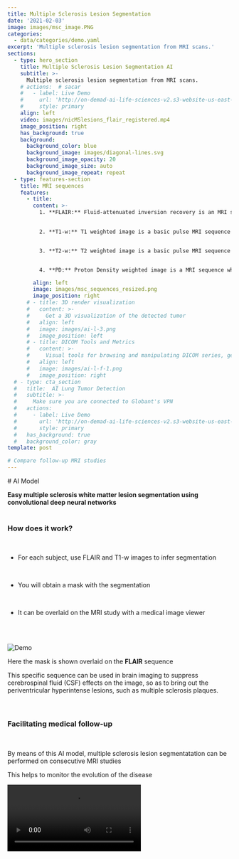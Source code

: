 ```yaml
---
title: Multiple Sclerosis Lesion Segmentation 
date: '2021-02-03'
image: images/msc_image.PNG
categories:
  - data/categories/demo.yaml
excerpt: 'Multiple sclerosis lesion segmentation from MRI scans.'
sections:
  - type: hero_section
    title: Multiple Sclerosis Lesion Segmentation AI
    subtitle: >-
      Multiple sclerosis lesion segmentation from MRI scans.
    # actions:  # sacar
    #   - label: Live Demo
    #     url: 'http://on-demad-ai-life-sciences-v2.s3-website-us-east-1.amazonaws.com/'  # change
    #     style: primary
    align: left
    video: images/nicMSlesions_flair_registered.mp4  
    image_position: right
    has_background: true
    background:
      background_color: blue
      background_image: images/diagonal-lines.svg
      background_image_opacity: 20
      background_image_size: auto
      background_image_repeat: repeat
  - type: features-section
    title: MRI sequences
    features:
      - title: 
        content: >-
          1. **FLAIR:** Fluid-attenuated inversion recovery is an MRI sequence with an inversion recovery set to null fluids.
   

          2. **T1-w:** T1 weighted image is a basic pulse MRI sequence that depicts differences in signal based upon intrinsic T1 relaxation time of various tissues.


          3. **T2-w:** T2 weighted image is a basic pulse MRI sequence that depicts differences in signal based upon intrinsic T1 relaxation time of various tissues.


          4. **PD:** Proton Density weighted image is a MRI sequence where the tissues with the higher concentration or density of protons (hydrogen atoms) produce the strongest signals and appear the brightest on the image.

        align: left
        image: images/msc_sequences_resized.png   
        image_position: right 
      # - title: 3D render visualization
      #   content: >-
      #     Get a 3D visualization of the detected tumor
      #   align: left
      #   image: images/ai-l-3.png
      #   image_position: left
      # - title: DICOM Tools and Metrics
      #   content: >-
      #     Visual tools for browsing and manipulating DICOM series, get metrics and export images.
      #   align: left
      #   image: images/ai-l-f-1.png
      #   image_position: right
  # - type: cta_section
  #   title:  AI Lung Tumor Detection 
  #   subtitle: >-
  #     Make sure you are connected to Globant's VPN  
  #   actions:
  #     - label: Live Demo
  #       url: 'http://on-demad-ai-life-sciences-v2.s3-website-us-east-1.amazonaws.com/'
  #       style: primary
  #   has_background: true
  #   background_color: gray
template: post 

# Compare follow-up MRI studies
---
```

# AI Model
<br>

**Easy multiple sclerosis white matter lesion segmentation using convolutional deep neural networks**
<br>
<br>

### How does it work?
<br>

- For each subject, use FLAIR and T1-w images to infer segmentation
<br>

- You will obtain a mask with the segmentation
<br>

- It can be overlaid on the MRI study with a medical image viewer
<br>
<br>

![Demo](/images/FLAIR_segmentation_resized.png)

Here the mask is shown overlaid on the **FLAIR** sequence
<br>

This specific sequence can be used in brain imaging to suppress cerebrospinal fluid (CSF) effects on the image, so as to bring out the periventricular hyperintense lesions, such as multiple sclerosis plaques.
<br>
<br>
<br>

### Facilitating medical follow-up
<br>

By means of this AI model, multiple sclerosis lesion segmentatation can be performed on consecutive MRI studies
<br>

This helps to monitor the evolution of the disease
<br>

<video auto-play loop playsinline>
  <source src="/images/nicMSlesions_flair_follow-up.mp4" type="video/mp4">
</video>
<!-- ![Demo](/images/nicMSlesions_flair_follow-up.mp4) -->

<!-- - A loading page will be presented

![Demo](/images/ai-l-d-4.png)

- It will take in optimal nework conditions around 2min (VPN dependent) for a 130MB transfer with the results.
- You will get the following result
![Demo](/images/ai-lu-d-5.png)


## The 3D view

- To work with the 3D focus on the yellow square 

![Demo](/images/ai-l-d-6.png)

- Click on sigle view, anotated in red, this will maximize the view
- You can hide the body layer by cliking on the eye icon anotated in blue.
- It will look like the following image

![Demo](/images/ai-l-d-7.png)

- To capure and export a image click on the screenshots option.
- Then capture active view
- You will get this view

![Demo](/images/ai-l-3.png)

## Metrics result

- On left menu click on "Results"
- Click on the arrow anotated in yellow to show the metrics

![Demo](/images/ai-l-d-8.png)

 -->
